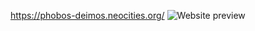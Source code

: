 https://phobos-deimos.neocities.org/
![Website preview](https://neocities.org/site_screenshots/18/36/phobos-deimos/index.html.540x405.webp)
